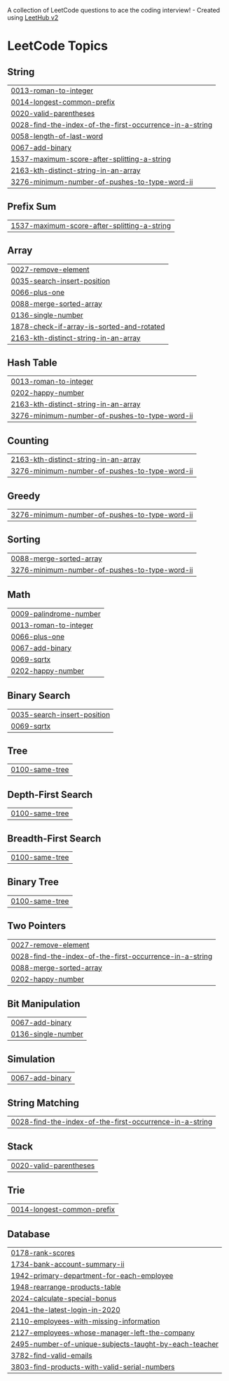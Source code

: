 A collection of LeetCode questions to ace the coding interview! - Created using [LeetHub v2](https://github.com/arunbhardwaj/LeetHub-2.0)
<!---LeetCode Topics Start-->
# LeetCode Topics
## String
|  |
| ------- |
| [0013-roman-to-integer](https://github.com/pusarlasaikeerthana/leetcode-solutions/tree/master/0013-roman-to-integer) |
| [0014-longest-common-prefix](https://github.com/pusarlasaikeerthana/leetcode-solutions/tree/master/0014-longest-common-prefix) |
| [0020-valid-parentheses](https://github.com/pusarlasaikeerthana/leetcode-solutions/tree/master/0020-valid-parentheses) |
| [0028-find-the-index-of-the-first-occurrence-in-a-string](https://github.com/pusarlasaikeerthana/leetcode-solutions/tree/master/0028-find-the-index-of-the-first-occurrence-in-a-string) |
| [0058-length-of-last-word](https://github.com/pusarlasaikeerthana/leetcode-solutions/tree/master/0058-length-of-last-word) |
| [0067-add-binary](https://github.com/pusarlasaikeerthana/leetcode-solutions/tree/master/0067-add-binary) |
| [1537-maximum-score-after-splitting-a-string](https://github.com/pusarlasaikeerthana/leetcode-solutions/tree/master/1537-maximum-score-after-splitting-a-string) |
| [2163-kth-distinct-string-in-an-array](https://github.com/pusarlasaikeerthana/leetcode-solutions/tree/master/2163-kth-distinct-string-in-an-array) |
| [3276-minimum-number-of-pushes-to-type-word-ii](https://github.com/pusarlasaikeerthana/leetcode-solutions/tree/master/3276-minimum-number-of-pushes-to-type-word-ii) |
## Prefix Sum
|  |
| ------- |
| [1537-maximum-score-after-splitting-a-string](https://github.com/pusarlasaikeerthana/leetcode-solutions/tree/master/1537-maximum-score-after-splitting-a-string) |
## Array
|  |
| ------- |
| [0027-remove-element](https://github.com/pusarlasaikeerthana/leetcode-solutions/tree/master/0027-remove-element) |
| [0035-search-insert-position](https://github.com/pusarlasaikeerthana/leetcode-solutions/tree/master/0035-search-insert-position) |
| [0066-plus-one](https://github.com/pusarlasaikeerthana/leetcode-solutions/tree/master/0066-plus-one) |
| [0088-merge-sorted-array](https://github.com/pusarlasaikeerthana/leetcode-solutions/tree/master/0088-merge-sorted-array) |
| [0136-single-number](https://github.com/pusarlasaikeerthana/leetcode-solutions/tree/master/0136-single-number) |
| [1878-check-if-array-is-sorted-and-rotated](https://github.com/pusarlasaikeerthana/leetcode-solutions/tree/master/1878-check-if-array-is-sorted-and-rotated) |
| [2163-kth-distinct-string-in-an-array](https://github.com/pusarlasaikeerthana/leetcode-solutions/tree/master/2163-kth-distinct-string-in-an-array) |
## Hash Table
|  |
| ------- |
| [0013-roman-to-integer](https://github.com/pusarlasaikeerthana/leetcode-solutions/tree/master/0013-roman-to-integer) |
| [0202-happy-number](https://github.com/pusarlasaikeerthana/leetcode-solutions/tree/master/0202-happy-number) |
| [2163-kth-distinct-string-in-an-array](https://github.com/pusarlasaikeerthana/leetcode-solutions/tree/master/2163-kth-distinct-string-in-an-array) |
| [3276-minimum-number-of-pushes-to-type-word-ii](https://github.com/pusarlasaikeerthana/leetcode-solutions/tree/master/3276-minimum-number-of-pushes-to-type-word-ii) |
## Counting
|  |
| ------- |
| [2163-kth-distinct-string-in-an-array](https://github.com/pusarlasaikeerthana/leetcode-solutions/tree/master/2163-kth-distinct-string-in-an-array) |
| [3276-minimum-number-of-pushes-to-type-word-ii](https://github.com/pusarlasaikeerthana/leetcode-solutions/tree/master/3276-minimum-number-of-pushes-to-type-word-ii) |
## Greedy
|  |
| ------- |
| [3276-minimum-number-of-pushes-to-type-word-ii](https://github.com/pusarlasaikeerthana/leetcode-solutions/tree/master/3276-minimum-number-of-pushes-to-type-word-ii) |
## Sorting
|  |
| ------- |
| [0088-merge-sorted-array](https://github.com/pusarlasaikeerthana/leetcode-solutions/tree/master/0088-merge-sorted-array) |
| [3276-minimum-number-of-pushes-to-type-word-ii](https://github.com/pusarlasaikeerthana/leetcode-solutions/tree/master/3276-minimum-number-of-pushes-to-type-word-ii) |
## Math
|  |
| ------- |
| [0009-palindrome-number](https://github.com/pusarlasaikeerthana/leetcode-solutions/tree/master/0009-palindrome-number) |
| [0013-roman-to-integer](https://github.com/pusarlasaikeerthana/leetcode-solutions/tree/master/0013-roman-to-integer) |
| [0066-plus-one](https://github.com/pusarlasaikeerthana/leetcode-solutions/tree/master/0066-plus-one) |
| [0067-add-binary](https://github.com/pusarlasaikeerthana/leetcode-solutions/tree/master/0067-add-binary) |
| [0069-sqrtx](https://github.com/pusarlasaikeerthana/leetcode-solutions/tree/master/0069-sqrtx) |
| [0202-happy-number](https://github.com/pusarlasaikeerthana/leetcode-solutions/tree/master/0202-happy-number) |
## Binary Search
|  |
| ------- |
| [0035-search-insert-position](https://github.com/pusarlasaikeerthana/leetcode-solutions/tree/master/0035-search-insert-position) |
| [0069-sqrtx](https://github.com/pusarlasaikeerthana/leetcode-solutions/tree/master/0069-sqrtx) |
## Tree
|  |
| ------- |
| [0100-same-tree](https://github.com/pusarlasaikeerthana/leetcode-solutions/tree/master/0100-same-tree) |
## Depth-First Search
|  |
| ------- |
| [0100-same-tree](https://github.com/pusarlasaikeerthana/leetcode-solutions/tree/master/0100-same-tree) |
## Breadth-First Search
|  |
| ------- |
| [0100-same-tree](https://github.com/pusarlasaikeerthana/leetcode-solutions/tree/master/0100-same-tree) |
## Binary Tree
|  |
| ------- |
| [0100-same-tree](https://github.com/pusarlasaikeerthana/leetcode-solutions/tree/master/0100-same-tree) |
## Two Pointers
|  |
| ------- |
| [0027-remove-element](https://github.com/pusarlasaikeerthana/leetcode-solutions/tree/master/0027-remove-element) |
| [0028-find-the-index-of-the-first-occurrence-in-a-string](https://github.com/pusarlasaikeerthana/leetcode-solutions/tree/master/0028-find-the-index-of-the-first-occurrence-in-a-string) |
| [0088-merge-sorted-array](https://github.com/pusarlasaikeerthana/leetcode-solutions/tree/master/0088-merge-sorted-array) |
| [0202-happy-number](https://github.com/pusarlasaikeerthana/leetcode-solutions/tree/master/0202-happy-number) |
## Bit Manipulation
|  |
| ------- |
| [0067-add-binary](https://github.com/pusarlasaikeerthana/leetcode-solutions/tree/master/0067-add-binary) |
| [0136-single-number](https://github.com/pusarlasaikeerthana/leetcode-solutions/tree/master/0136-single-number) |
## Simulation
|  |
| ------- |
| [0067-add-binary](https://github.com/pusarlasaikeerthana/leetcode-solutions/tree/master/0067-add-binary) |
## String Matching
|  |
| ------- |
| [0028-find-the-index-of-the-first-occurrence-in-a-string](https://github.com/pusarlasaikeerthana/leetcode-solutions/tree/master/0028-find-the-index-of-the-first-occurrence-in-a-string) |
## Stack
|  |
| ------- |
| [0020-valid-parentheses](https://github.com/pusarlasaikeerthana/leetcode-solutions/tree/master/0020-valid-parentheses) |
## Trie
|  |
| ------- |
| [0014-longest-common-prefix](https://github.com/pusarlasaikeerthana/leetcode-solutions/tree/master/0014-longest-common-prefix) |
## Database
|  |
| ------- |
| [0178-rank-scores](https://github.com/pusarlasaikeerthana/leetcode-solutions/tree/master/0178-rank-scores) |
| [1734-bank-account-summary-ii](https://github.com/pusarlasaikeerthana/leetcode-solutions/tree/master/1734-bank-account-summary-ii) |
| [1942-primary-department-for-each-employee](https://github.com/pusarlasaikeerthana/leetcode-solutions/tree/master/1942-primary-department-for-each-employee) |
| [1948-rearrange-products-table](https://github.com/pusarlasaikeerthana/leetcode-solutions/tree/master/1948-rearrange-products-table) |
| [2024-calculate-special-bonus](https://github.com/pusarlasaikeerthana/leetcode-solutions/tree/master/2024-calculate-special-bonus) |
| [2041-the-latest-login-in-2020](https://github.com/pusarlasaikeerthana/leetcode-solutions/tree/master/2041-the-latest-login-in-2020) |
| [2110-employees-with-missing-information](https://github.com/pusarlasaikeerthana/leetcode-solutions/tree/master/2110-employees-with-missing-information) |
| [2127-employees-whose-manager-left-the-company](https://github.com/pusarlasaikeerthana/leetcode-solutions/tree/master/2127-employees-whose-manager-left-the-company) |
| [2495-number-of-unique-subjects-taught-by-each-teacher](https://github.com/pusarlasaikeerthana/leetcode-solutions/tree/master/2495-number-of-unique-subjects-taught-by-each-teacher) |
| [3782-find-valid-emails](https://github.com/pusarlasaikeerthana/leetcode-solutions/tree/master/3782-find-valid-emails) |
| [3803-find-products-with-valid-serial-numbers](https://github.com/pusarlasaikeerthana/leetcode-solutions/tree/master/3803-find-products-with-valid-serial-numbers) |
<!---LeetCode Topics End-->